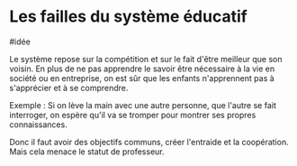 # Les failles du système éducatif
#idée

Le système repose sur la compétition et sur le fait d'être meilleur que son voisin. En plus de ne pas apprendre le savoir être nécessaire à la vie en société ou en entreprise,
on est sûr que les enfants n'apprennent pas à s'apprécier et à se comprendre.

Exemple : Si on lève la main avec une autre personne, que l'autre se fait interroger, on espère qu'il va se tromper pour montrer ses propres connaissances.

Donc il faut avoir des objectifs communs, créer l'entraide et la coopération. Mais cela menace le statut de professeur.